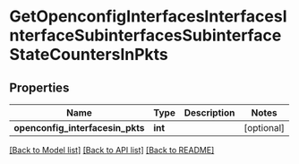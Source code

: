 # GetOpenconfigInterfacesInterfacesInterfaceSubinterfacesSubinterfaceStateCountersInPkts

## Properties
Name | Type | Description | Notes
------------ | ------------- | ------------- | -------------
**openconfig_interfacesin_pkts** | **int** |  | [optional] 

[[Back to Model list]](../README.md#documentation-for-models) [[Back to API list]](../README.md#documentation-for-api-endpoints) [[Back to README]](../README.md)


